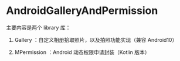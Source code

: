 # AndroidGalleryAndPermission
主要内容是两个 library 库：

1. Gallery ：自定义相册拾取照片，以及拍照功能实现（兼容 Android10）

2. MPermission ：Android 动态权限申请封装（Kotlin 版本）
